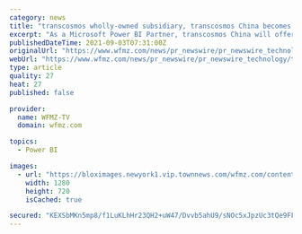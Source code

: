 ```yaml
---
category: news
title: "transcosmos wholly-owned subsidiary, transcosmos China becomes a Microsoft Power BI Partner"
excerpt: "As a Microsoft Power BI Partner, transcosmos China will offer customized digital solutions to each individual client, thereby helping clients make data-driven business decisions. Given the rapid ..."
publishedDateTime: 2021-09-03T07:31:00Z
originalUrl: "https://www.wfmz.com/news/pr_newswire/pr_newswire_technology/transcosmos-wholly-owned-subsidiary-transcosmos-china-becomes-a-microsoft-power-bi-partner/article_3fbbc9f1-51bf-5c55-9934-1d17326424a0.html"
webUrl: "https://www.wfmz.com/news/pr_newswire/pr_newswire_technology/transcosmos-wholly-owned-subsidiary-transcosmos-china-becomes-a-microsoft-power-bi-partner/article_3fbbc9f1-51bf-5c55-9934-1d17326424a0.html"
type: article
quality: 27
heat: 27
published: false

provider:
  name: WFMZ-TV
  domain: wfmz.com

topics:
  - Power BI

images:
  - url: "https://bloximages.newyork1.vip.townnews.com/wfmz.com/content/tncms/custom/image/b9818ac0-ee9a-11e9-8e9f-a3b831b71481.jpg"
    width: 1280
    height: 720
    isCached: true

secured: "KEXSbMKn5mp8/f1LuKLhHr23QH2+uW47/Dvvb5ahU9/sNOc5xJpzUc3tQe9FFdcNfvIn6I4q0HAMglIiTN7bfM5C05kDn3PG4UxgTDD/BQvrKTyzG/BficjQvjie7cPCwWRPZJtcmrXP4QmsA5irG2LLJ3o3f4BM/Nfg9mZrXsVVv4XYP4OmoroQnIQuLdo8cdBsAUJcfjunrKPn0E+o1mHXfSDkstkzOwZsfzJaC/wMbcR7IrLJmpJOZplj236ixc4PZUFaLM11prhou9yl6H9J2Axhni4QEAjmcQynoH9PzyCwxzJteDEdh/t4dXctloxabvU8BM+j/J4SU+LiFQwDiAKF3CKSRCWHRnFpJIQ=;N8yMcOrYFy03eX+76muAWw=="
---
```


